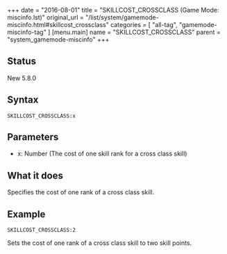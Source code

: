 +++
date = "2016-08-01"
title = "SKILLCOST_CROSSCLASS (Game Mode: miscinfo.lst)"
original_url = "/list/system/gamemode-miscinfo.html#skillcost_crossclass"
categories = [ "all-tag", "gamemode-miscinfo-tag" ]
[menu.main]
    name = "SKILLCOST_CROSSCLASS"
    parent = "system_gamemode-miscinfo"
+++

## Status

New 5.8.0

## Syntax

`SKILLCOST_CROSSCLASS:x`

## Parameters

-   x: Number (The cost of one skill rank for a cross
    class skill)



What it does
------------

Specifies the cost of one rank of a cross class skill.

Example
-------

`SKILLCOST_CROSSCLASS:2`

Sets the cost of one rank of a cross class skill to two skill points.

